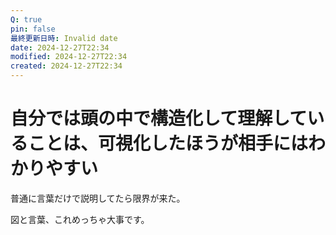 ```yaml
---
Q: true
pin: false
最終更新日時: Invalid date
date: 2024-12-27T22:34
modified: 2024-12-27T22:34
created: 2024-12-27T22:34
---
```

# 自分では頭の中で構造化して理解していることは、可視化したほうが相手にはわかりやすい

普通に言葉だけで説明してたら限界が来た。

図と言葉、これめっちゃ大事です。